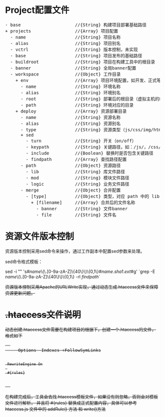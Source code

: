 <h1>Project配置文件</h1>

<pre>
- base                     //{String} 构建项目部署基础路径
+ projects                 //{Array} 项目配置
  - name                   //{String} 项目名称
  - alias                  //{String} 项目别名
  - vctrl                  //{String} 版本控制，未实现
  - base                   //{String} 项目发布的基础路径
  - buildroot              //{String} 项目在构建工具中的根目录
  - banner                 //{String} 全局banner配置
  - workspace              //{Object} 工作目录
    + env                  //{Array} 项目环境配置，如开发、正式等
      - name               //{String} 环境名称
      - alias              //{String} 环境别名
      - root               //{String} 部署后的根目录（虚拟主机的DocumentRoot），生成.htaccess文件使用
      - path               //{String} 环境对应的目录
    + deploy               //{Array} 资源部署目录
      - name               //{String} 资源名称
      - alias              //{String} 资源别名
      - type               //{String} 资源类型（js/css/img/html）
      + sed
        - turn             //{String} 开关（on/off）
        - keypath          //{String} 关键路径，如：/js/，/css/，/img/
        - include          //{Boolean} 替换时是否包含关键路径
        - findpath         //{Array} 查找路径配置
      - path               //{Object} 资源路径
        - lib              //{String} 库文件路径
        - mod              //{String} 模块文件路径
        - logic            //{String} 业务文件路径
      - merge              //{Object} 合并配置
        - [type]           //{Object} 类型，对应 path 中的 lib, mod, logc
          + [filename]     //{Array} 合并后的文件名称
            - banner       //{String} 文件banner
            - file         //{String} 文件名
</pre>

<h1>资源文件版本控制</h1>
<p>资源版本控制采用sed命令来操作，通过工作副本中配置sed参数来处理。</p>
<p>sed命令格式模板：</p>
<p>sed -i "" 's#<i>name</i>\(\.[0-9a-zA-Z]\{40\}\)\{0,1\}#<i>name</i>.<i>sha1</i>.<i>ext</i>#g' `grep -E <i>name</i>\(\.[0-9a-zA-Z]\{40\}\)\{0,1\} -rl <i>findpath</i>`</p>
<p><del>资源版本控制采用Apache的URLWrite实现，通过动态生成.htaccess文件来保障资源更新问题。</del></p>

<del>
  <h1>.htaccess文件说明</h1>
  <p>动态创建.htaccess文件需要在构建项目的根据下，创建一个.htaccess的文件，格式如下</p>
  <pre>  
     Options -Indexes +FollowSymLinks
     
     RewriteEngine On
     
     #{rules}
  </pre>
  <p>
  在构建完成后，工具会去找.htaccess模板文件，如果没有则忽略，否则会对模板文件进行解析，
  并且将 #{rules} 替换成正式配置内容，具体可以参考 htaccess.js 文件中的 addRule() 方法 和 write()方法
  </p> 
</del>
   
   
   
   
